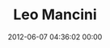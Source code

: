 ---
title: "Leo Mancini"
date: 2012-06-07 04:36:02 00:00
permalink: /leo
twitter: "@leomancini"
likes: [729,700,188,106,863,840,31]
id: 883
gravatar: "http://www.gravatar.com/avatar/27bd0f41a49a14b64fbda35895b05a4c"
---
